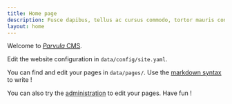 ```yaml
---
title: Home page
description: Fusce dapibus, tellus ac cursus commodo, tortor mauris condimentum nibh, ut fermentum massa justo sit amet risus.
layout: home
---
```


Welcome to [*Parvula* CMS](https://github.com/BafS/parvula).

Edit the website configuration in `data/config/site.yaml`.

You can find and edit your pages in `data/pages/`. Use the  [markdown syntax](http://daringfireball.net/projects/markdown/) to write !

You can also try the [administration](/admin) to edit your pages. Have fun !
